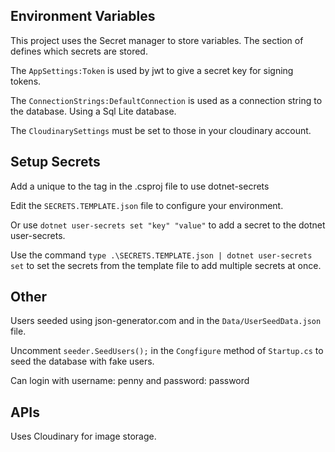 ## Environment Variables
This project uses the Secret manager to store variables.
The <UserSecretsId> section of <Property Group> defines which secrets are stored. 

The `AppSettings:Token` is used by jwt to give a secret key for signing tokens. 

The `ConnectionStrings:DefaultConnection` is used as a connection string to the database. Using a Sql Lite database.

The `CloudinarySettings` must be set to those in your cloudinary account. 

## Setup Secrets
Add a unique <UserSecretsId> to the <Property Group> tag in the .csproj file to use dotnet-secrets

Edit the `SECRETS.TEMPLATE.json` file to configure your environment. 

Or use `dotnet user-secrets set "key" "value"` to add a secret to the dotnet user-secrets.

Use the command `type .\SECRETS.TEMPLATE.json | dotnet user-secrets set` to set the secrets from the template file to add multiple secrets at once.

## Other
Users seeded using json-generator.com and in the `Data/UserSeedData.json` file.

Uncomment `seeder.SeedUsers();` in the `Congfigure` method of `Startup.cs` to seed the database with fake users. 

Can login with username: penny and password: password

## APIs
Uses Cloudinary for image storage. 

